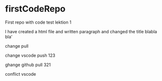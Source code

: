 # firstCodeRepo
First repo with code test lektion 1

I have created a html file and written  paragraph and changed the title blabla bla'

change pull


change vscode push 123

ghange github pull 321

conflict vscode